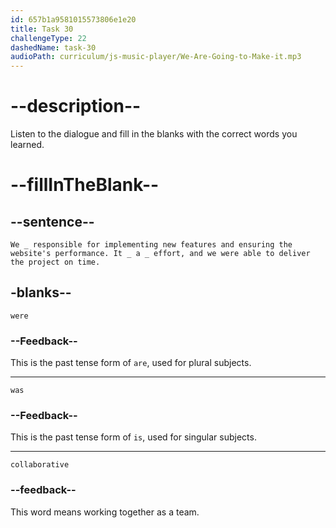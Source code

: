 ```yaml
---
id: 657b1a9581015573806e1e20
title: Task 30
challengeType: 22
dashedName: task-30
audioPath: curriculum/js-music-player/We-Are-Going-to-Make-it.mp3
---
```


<!--
AUDIO REFERENCE:
Candidate2: We were responsible for implementing new features and ensuring the website's performance. It was a collaborative effort, and we were able to deliver the project on time.
-->

# --description--

Listen to the dialogue and fill in the blanks with the correct words you learned.

# --fillInTheBlank--

## --sentence--

`We _ responsible for implementing new features and ensuring the website's performance. It _ a _ effort, and we were able to deliver the project on time.`

## -blanks--

`were`

### --Feedback--

This is the past tense form of `are`, used for plural subjects.

---

`was`

### --Feedback--

This is the past tense form of `is`, used for singular subjects.

---

`collaborative`

### --feedback--

This word means working together as a team.

